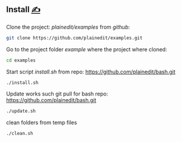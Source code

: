 
## Install [<span style='font-size:20px;'>&#x270D;</span>](https://github.com/plainedit/examples/edit/main/DOCS/INSTALL.md)

Clone the project: *plainedit/examples* from *github*:
```bash
git clone https://github.com/plainedit/examples.git
```


Go to the project folder *example* where the project where cloned:
```bash
cd examples
```

Start script *install.sh*  from repo: https://github.com/plainedit/bash.git
```bash
./install.sh
```

Update works such git pull for bash repo: https://github.com/plainedit/bash.git
```bash
./update.sh
```

clean folders from temp files
```bash
./clean.sh
```

